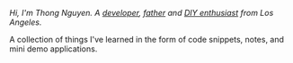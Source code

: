 *Hi, I'm Thong Nguyen. A [developer](https://github.com/ikumen), [father](/static/images/kids.jpg) and [DIY enthusiast](/til/diy/) from Los Angeles.*

A collection of things I've learned in the form of code snippets, notes, and mini demo applications.
<!-- ### Today I learned -->


<!-- Generated content -->
<!-- @@content@@ -->
<!-- Generated content end -->

<!--
TODO
* erasure coding
* traversal
* ascii
* mini neural network
* minesweep
* search
* geohash
* kmp
* blockchain
* matrix
-->

